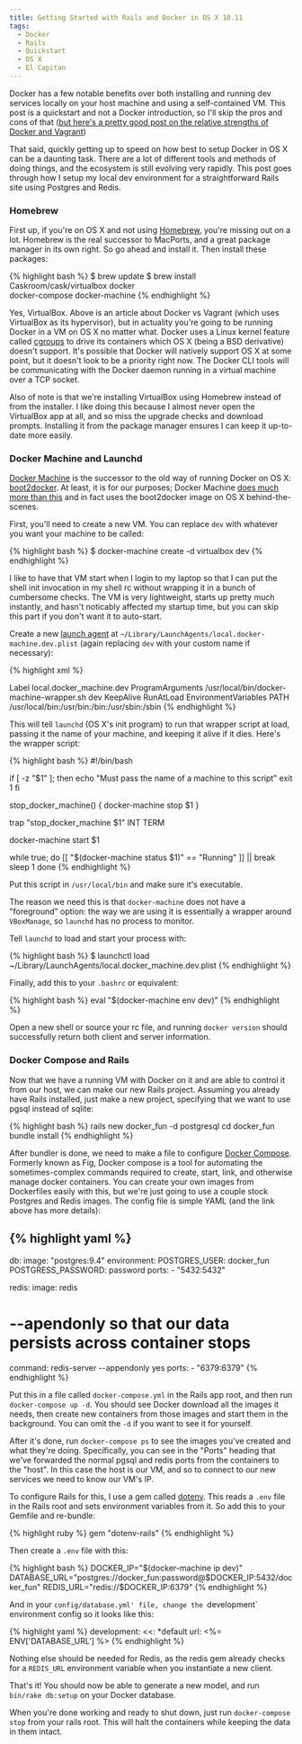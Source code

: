 ```yaml
---
title: Getting Started with Rails and Docker in OS X 10.11
tags:
  - Docker
  - Rails
  - Quickstart
  - OS X
  - El Capitan
---
```


Docker has a few notable benefits over both installing and running dev services locally on
your host machine and using a self-contained VM. This post is a quickstart and not a
Docker introduction, so I'll skip the pros and cons of that ([but here's a pretty good
post on the relative strengths of Docker and Vagrant][1])

That said, quickly getting up to speed on how best to setup Docker in OS X can be a
daunting task.  There are a lot of different tools and methods of doing things, and the
ecosystem is still evolving very rapidly. This post goes through how I setup my local dev
environment for a straightforward Rails site using Postgres and Redis.

### Homebrew
First up, if you're on OS X and not using [Homebrew](http://brew.sh), you're
missing out on a lot. Homebrew is the real successor to MacPorts, and a great package
manager in its own right. So go ahead and install it. Then install these packages:

{% highlight bash %}
$ brew update
$ brew install Caskroom/cask/virtualbox docker \
	docker-compose docker-machine
{% endhighlight %}

Yes, VirtualBox. Above is an article about Docker vs Vagrant (which uses VirtualBox as its
hypervisor), but in actuality you're going to be running Docker in a VM on OS X no matter
what. Docker uses a Linux kernel feature called
[cgroups](https://en.wikipedia.org/wiki/Cgroups) to drive its containers which OS X (being
a BSD derivative) doesn't support. It's possible that Docker will natively support OS X at
some point, but it doesn't look to be a priority right now. The Docker CLI tools will be
communicating with the Docker daemon running in a virtual machine over a TCP socket.

Also of note is that we're installing VirtualBox using Homebrew instead of from the
installer. I like doing this because I almost never open the VirtualBox app at all, and so
miss the upgrade checks and download prompts. Installing it from the package manager
ensures I can keep it up-to-date more easily.

### Docker Machine and Launchd
[Docker Machine](https://github.com/docker/machine) is the
successor to the old way of running Docker on OS X: [boot2docker](http://boot2docker.io/).
At least, it is for our purposes; Docker Machine [does much more than
this](https://docs.docker.com/machine/) and in fact uses the boot2docker image on OS X
behind-the-scenes.

First, you'll need to create a new VM. You can replace `dev` with whatever you want your
machine to be called:

{% highlight bash %}
$ docker-machine create -d virtualbox dev
{% endhighlight %}

I like to have that VM start when I login to my laptop so that I can put the shell init
invocation in my shell rc without wrapping it in a bunch of cumbersome checks. The VM is
very lightweight, starts up pretty much instantly, and hasn't noticably affected my
startup time, but you can skip this part if you don't want it to auto-start.

Create a new [launch agent][2] at `~/Library/LaunchAgents/local.docker-machine.dev.plist`
(again replacing `dev` with your custom name if necessary):

{% highlight xml %}
<?xml version="1.0" encoding="UTF-8"?>
<!DOCTYPE plist PUBLIC "-//Apple//DTD PLIST 1.0//EN" "http://www.apple.com/DTDs/PropertyList-1.0.dtd">
<plist version="1.0">
	<dict>
		<key>Label</key>
		<string>local.docker_machine.dev</string>
		<key>ProgramArguments</key>
		<array>
			<string>/usr/local/bin/docker-machine-wrapper.sh</string>
			<!-- Change to your machine name -->
			<string>dev</string>
		</array>
		<key>KeepAlive</key>
		<true/>
		<key>RunAtLoad</key>
		<true/>
		<key>EnvironmentVariables</key>
		<dict>
			<key>PATH</key>
			<string>/usr/local/bin:/usr/bin:/bin:/usr/sbin:/sbin</string>
		</dict>
	</dict>
</plist>
{% endhighlight %}

This will tell `launchd` (OS X's init program) to run that wrapper script at load, passing
it the name of your machine, and keeping it alive if it dies. Here's the wrapper script:

{% highlight bash %}
#!/bin/bash

if [ -z "$1" ]; then
	echo "Must pass the name of a machine to this script"
	exit 1
fi

stop_docker_machine() {
	docker-machine stop $1
}

trap "stop_docker_machine $1" INT TERM

docker-machine start $1

while true; do
	[[ "$(docker-machine status $1)" == "Running" ]] || break
	sleep 1
done
{% endhighlight %}

Put this script in `/usr/local/bin` and make sure it's executable.

The reason we need this is that `docker-machine` does not have a "foreground" option: the
way we are using it is essentially a wrapper around `VBoxManage`, so `launchd` has no
process to monitor.

Tell `launchd` to load and start your process with:

{% highlight bash %}
$ launchctl load ~/Library/LaunchAgents/local.docker_machine.dev.plist
{% endhighlight %}

Finally, add this to your `.bashrc` or equivalent:

{% highlight bash %}
eval "$(docker-machine env dev)"
{% endhighlight %}

Open a new shell or source your rc file, and running `docker version` should successfully
return both client and server information.

### Docker Compose and Rails
Now that we have a running VM with Docker on it and are able to control it from our host,
we can make our new Rails project. Assuming you already have Rails installed, just make a
new project, specifying that we want to use pgsql instead of sqlite:

{% highlight bash %}
rails new docker_fun -d postgresql
cd docker_fun
bundle install
{% endhighlight %}

After bundler is done, we need to make a file to configure [Docker
Compose](https://docs.docker.com/compose/). Formerly known as Fig, Docker compose is a
tool for automating the sometimes-complex commands required to create, start, link, and
otherwise manage docker containers. You can create your own images from Dockerfiles easily
with this, but we're just going to use a couple stock Postgres and Redis images. The
config file is simple YAML (and the link above has more details):

{% highlight yaml %}
---
db:
  image: "postgres:9.4"
  environment:
    POSTGRES_USER: docker_fun
    POSTGRESS_PASSWORD: password
  ports:
    - "5432:5432"

redis:
  image: redis
  # --apendonly so that our data persists across container stops
  command: redis-server --appendonly yes
  ports:
    - "6379:6379"
{% endhighlight %}

Put this in a file called `docker-compose.yml` in the Rails app root, and then run
`docker-compose up -d`. You should see Docker download all the images it needs, then
create new containers from those images and start them in the background. You can omit the
`-d` if you want to see it for yourself.

After it's done, run `docker-compose ps` to see the images you've created and what they're
doing. Specifically, you can see in the "Ports" heading that we've forwarded the normal
pgsql and redis ports from the containers to the "host". In this case the host is our VM,
and so to connect to our new services we need to know our VM's IP.

To configure Rails for this, I use a gem called
[dotenv](https://github.com/bkeepers/dotenv). This reads a `.env` file in the Rails root
and sets environment variables from it. So add this to your Gemfile and re-bundle:

{% highlight ruby %}
gem "dotenv-rails"
{% endhighlight %}

Then create a `.env` file with this:

{% highlight bash %}
DOCKER_IP="$(docker-machine ip dev)"
DATABASE_URL="postgres://docker_fun:password@$DOCKER_IP:5432/docker_fun"
REDIS_URL="redis://$DOCKER_IP:6379"
{% endhighlight %}

And in your `config/database.yml' file, change the `development` environment config so it
looks like this:

{% highlight yaml %}
development:
  <<: *default
  url: <%= ENV['DATABASE_URL'] %>
{% endhighlight %}

Nothing else should be needed for Redis, as the redis gem already checks for a `REDIS_URL`
environment variable when you instantiate a new client.

That's it! You should now be able to generate a new model, and run `bin/rake db:setup` on
your Docker database.

When you're done working and ready to shut down, just run `docker-compose stop` from your
rails root. This will halt the containers while keeping the data in them intact.

[1]: https://medium.com/@_marcos_otero/docker-vs-vagrant-582135beb623#.725omahj9
[2]: https://developer.apple.com/library/mac/documentation/MacOSX/Conceptual/BPSystemStartup/Chapters/CreatingLaunchdJobs.html

